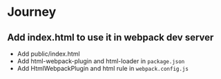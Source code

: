 # Journey

## Add index.html to use it in webpack dev server
- Add public/index.html
- Add html-webpack-plugin and html-loader in `package.json`
- Add HtmlWebpackPlugin and html rule in `webpack.config.js`